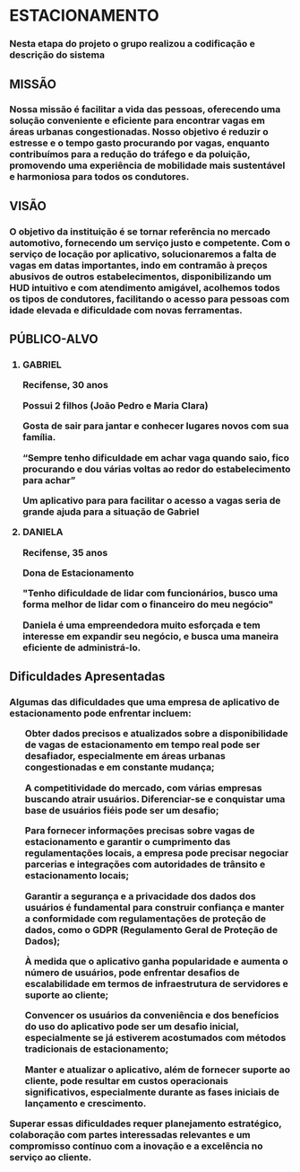 <h1>ESTACIONAMENTO </h1>

<h3>Nesta etapa do projeto o grupo realizou a codificação e descrição do sistema</h3>

<h2>MISSÃO</h2>

<h3>Nossa missão é facilitar a vida das pessoas, oferecendo uma solução conveniente e eficiente para encontrar vagas em áreas urbanas congestionadas. Nosso objetivo é reduzir o estresse e o tempo gasto procurando por vagas, enquanto contribuímos para a redução do tráfego e da poluição, promovendo uma experiência de mobilidade mais sustentável e harmoniosa para todos os condutores.</h3>

<h2>VISÃO</h2>

<h3>O objetivo da instituição é se tornar referência no mercado automotivo, fornecendo um serviço justo e competente.
Com o serviço de locação por aplicativo, solucionaremos a falta de vagas em datas importantes, indo em contramão à preços abusivos de outros estabelecimentos, disponibilizando um HUD intuitivo e com atendimento amigável, acolhemos todos os tipos de condutores, facilitando o acesso para pessoas com idade elevada e dificuldade com novas ferramentas.</h3>

<h2>PÚBLICO-ALVO</h2>
<ol><h3>
  <li>GABRIEL

  Recifense, 30 anos

  Possui 2 filhos (João Pedro e Maria Clara)

  Gosta de sair para jantar e conhecer lugares novos com sua família.

  “Sempre tenho dificuldade em achar vaga quando saio, fico procurando e dou várias voltas ao redor do estabelecimento para achar” 

  Um aplicativo para para facilitar o acesso a vagas seria de grande ajuda para a situação de Gabriel
  </li>

  <li>DANIELA

  Recifense, 35 anos

  Dona de Estacionamento

  "Tenho dificuldade de lidar com funcionários, busco uma forma melhor de lidar com o financeiro do meu negócio"

  Daniela é uma empreendedora muito esforçada e tem interesse em expandir seu negócio, e busca uma maneira eficiente de administrá-lo.
  </li>
</ol></h3>

<h2>Dificuldades Apresentadas</h2>

<h3>Algumas das dificuldades que uma empresa de aplicativo de estacionamento pode enfrentar incluem:

  
<ol>Obter dados precisos e atualizados sobre a disponibilidade de vagas de estacionamento em tempo real pode ser desafiador, especialmente em áreas urbanas congestionadas e em constante mudança;


A competitividade do mercado, com várias empresas buscando atrair usuários. Diferenciar-se e conquistar uma base de usuários fiéis pode ser um desafio;

Para fornecer informações precisas sobre vagas de estacionamento e garantir o cumprimento das regulamentações locais, a empresa pode precisar negociar parcerias e integrações com autoridades de trânsito e estacionamento locais;

Garantir a segurança e a privacidade dos dados dos usuários é fundamental para construir confiança e manter a conformidade com regulamentações de proteção de dados, como o GDPR (Regulamento Geral de Proteção de Dados);

À medida que o aplicativo ganha popularidade e aumenta o número de usuários, pode enfrentar desafios de escalabilidade em termos de infraestrutura de servidores e suporte ao cliente;

Convencer os usuários da conveniência e dos benefícios do uso do aplicativo pode ser um desafio inicial, especialmente se já estiverem acostumados com métodos tradicionais de estacionamento;

Manter e atualizar o aplicativo, além de fornecer suporte ao cliente, pode resultar em custos operacionais significativos, especialmente durante as fases iniciais de lançamento e crescimento.
</ol>
Superar essas dificuldades requer planejamento estratégico, colaboração com partes interessadas relevantes e um compromisso contínuo com a inovação e a excelência no serviço ao cliente.
</h3>
